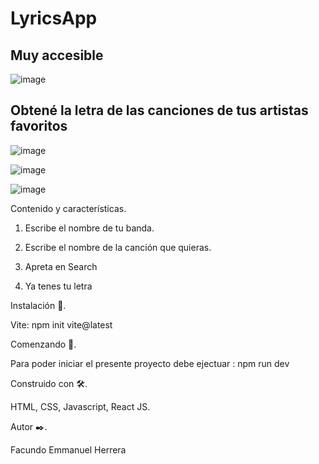# LyricsApp

## Muy accesible
![image](https://user-images.githubusercontent.com/90207514/168664657-75629312-daa3-4650-8ba2-09110b45c6a5.png)

## Obtené la letra de las canciones de tus artistas favoritos
![image](https://user-images.githubusercontent.com/90207514/168665319-2b2f2f3c-9661-4248-8d56-f90d0304125c.png)


![image](https://user-images.githubusercontent.com/90207514/168665541-dabc0a7b-d792-4a81-8f3c-ffe7d4cb65da.png)

![image](https://user-images.githubusercontent.com/90207514/168665880-b669b8bf-b7ea-482d-b443-9e707c71c386.png)



Contenido y características.

1. Escribe el nombre de tu banda.

2. Escribe el nombre de la canción que quieras.

3. Apreta en Search

4. Ya tenes tu letra

Instalación 🔧.

Vite: npm init vite@latest

Comenzando 🚀.

Para poder iniciar el presente proyecto debe ejectuar : npm run dev

Construido con 🛠️.

HTML, CSS, Javascript, React JS.

Autor ✒️.

Facundo Emmanuel Herrera
